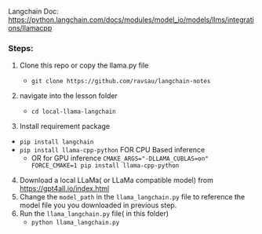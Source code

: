 Langchain Doc: https://python.langchain.com/docs/modules/model_io/models/llms/integrations/llamacpp



### Steps: 

1) Clone this repo or copy the llama.py file
    - `git clone https://github.com/ravsau/langchain-notes`

2) navigate into the lesson folder
    - `cd local-llama-langchain`
  
3) Install requirement package
 - `pip install langchain`
 - `pip install llama-cpp-python` FOR CPU Based inference 
   -  OR for GPU inference `CMAKE_ARGS="-DLLAMA_CUBLAS=on" FORCE_CMAKE=1 pip install llama-cpp-python`

4) Download a local LLaMa( or LLaMa compatible model) from https://gpt4all.io/index.html
5) Change the `model_path` in the `llama_langchain.py` file to reference the model file you you downloaded in previous step. 
6) Run the `llama_langchain.py` file( in this folder) 
   - ```python llama_langchain.py```

  
